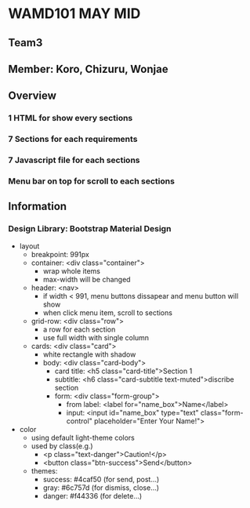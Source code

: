 # WAMD101 MAY MID
## Team3
## Member: Koro, Chizuru, Wonjae

## Overview
### 1 HTML for show every sections
### 7 Sections for each requirements
### 7 Javascript file for each sections
### Menu bar on top for scroll to each sections

## Information
### Design Library: Bootstrap Material Design
  - layout
    - breakpoint: 991px
    - container: \<div class="container"\>
      - wrap whole items
      - max-width will be changed
    - header: \<nav\>
      - if width < 991, menu buttons dissapear and menu button will show
      - when click menu item, scroll to sections
    - grid-row: \<div class="row"\>
      - a row for each section
      - use full width with single column
    - cards: \<div class="card"\>
      - white rectangle with shadow
      - body: \<div class="card-body"\>
        - card title: \<h5 class="card-title"\>Section 1
        - subtitle: \<h6 class="card-subtitle text-muted"\>discribe section
        - form: \<div class="form-group"\>
          - from label: \<label for="name_box"\>Name\</label\>
          - input: \<input id="name_box" type="text" class="form-control" placeholder="Enter Your Name!"\>
  - color
    - using default light-theme colors
    - used by class(e.g.)
      - \<p class="text-danger"\>Caution!\</p\>
      - \<button class="btn-success"\>Send\</button\>
    - themes:
      - success: #4caf50 (for send, post...)
      - gray: #6c757d (for dismiss, close...)
      - danger: #f44336 (for delete...)

